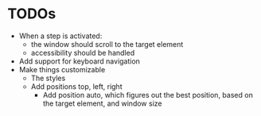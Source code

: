 # TODOs

- When a step is activated:
  - the window should scroll to the target element
  - accessibility should be handled
- Add support for keyboard navigation
- Make things customizable
  - The styles
  - Add positions top, left, right
    - Add position auto, which figures out the best position, based on the target element, and window size
